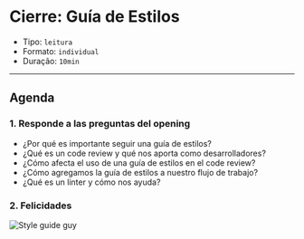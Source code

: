 # Cierre: Guía de Estilos

- Tipo: `leitura`
- Formato: `individual`
- Duração: `10min`

***

## Agenda

### 1. Responde a las preguntas del opening

- ¿Por qué es importante seguir una guía de estilos?
- ¿Qué es un code review y qué nos aporta como desarrolladores?
- ¿Cómo afecta el uso de una guía de estilos en el code review?
- ¿Cómo agregamos la guía de estilos a nuestro flujo de trabajo?
- ¿Qué es un linter y cómo nos ayuda?

### 2. Felicidades

![Style guide guy](http://images.memes.com/meme/tile/1027037)
